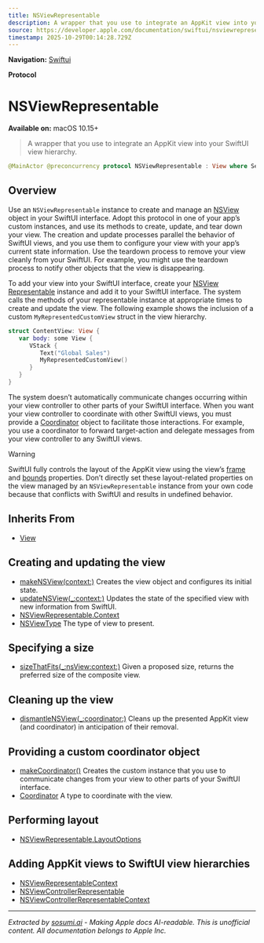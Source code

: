 ```yaml
---
title: NSViewRepresentable
description: A wrapper that you use to integrate an AppKit view into your SwiftUI view hierarchy.
source: https://developer.apple.com/documentation/swiftui/nsviewrepresentable
timestamp: 2025-10-29T00:14:28.729Z
---
```


**Navigation:** [Swiftui](/documentation/swiftui)

**Protocol**

# NSViewRepresentable

**Available on:** macOS 10.15+

> A wrapper that you use to integrate an AppKit view into your SwiftUI view hierarchy.

```swift
@MainActor @preconcurrency protocol NSViewRepresentable : View where Self.Body == Never
```

## Overview

Use an `NSViewRepresentable` instance to create and manage an [NSView](/documentation/AppKit/NSView) object in your SwiftUI interface. Adopt this protocol in one of your app’s custom instances, and use its methods to create, update, and tear down your view. The creation and update processes parallel the behavior of SwiftUI views, and you use them to configure your view with your app’s current state information. Use the teardown process to remove your view cleanly from your SwiftUI. For example, you might use the teardown process to notify other objects that the view is disappearing.

To add your view into your SwiftUI interface, create your [NSView Representable](/documentation/swiftui/nsviewrepresentable) instance and add it to your SwiftUI interface. The system calls the methods of your representable instance at appropriate times to create and update the view. The following example shows the inclusion of a custom `MyRepresentedCustomView` struct in the view hierarchy.

```swift
struct ContentView: View {
   var body: some View {
      VStack {
         Text("Global Sales")
         MyRepresentedCustomView()
      }
   }
}
```

The system doesn’t automatically communicate changes occurring within your view controller to other parts of your SwiftUI interface. When you want your view controller to coordinate with other SwiftUI views, you must provide a [Coordinator](/documentation/swiftui/nsviewcontrollerrepresentable/coordinator) object to facilitate those interactions. For example, you use a coordinator to forward target-action and delegate messages from your view controller to any SwiftUI views.

> [!WARNING]
> SwiftUI fully controls the layout of the AppKit view using the view’s [frame](/documentation/AppKit/NSView/frame) and [bounds](/documentation/AppKit/NSView/bounds) properties. Don’t directly set these layout-related properties on the view managed by an `NSViewRepresentable` instance from your own code because that conflicts with SwiftUI and results in undefined behavior.

## Inherits From

- [View](/documentation/swiftui/view)

## Creating and updating the view

- [makeNSView(context:)](/documentation/swiftui/nsviewrepresentable/makensview(context:)) Creates the view object and configures its initial state.
- [updateNSView(_:context:)](/documentation/swiftui/nsviewrepresentable/updatensview(_:context:)) Updates the state of the specified view with new information from SwiftUI.
- [NSViewRepresentable.Context](/documentation/swiftui/nsviewrepresentable/context)
- [NSViewType](/documentation/swiftui/nsviewrepresentable/nsviewtype) The type of view to present.

## Specifying a size

- [sizeThatFits(_:nsView:context:)](/documentation/swiftui/nsviewrepresentable/sizethatfits(_:nsview:context:)) Given a proposed size, returns the preferred size of the composite view.

## Cleaning up the view

- [dismantleNSView(_:coordinator:)](/documentation/swiftui/nsviewrepresentable/dismantlensview(_:coordinator:)) Cleans up the presented AppKit view (and coordinator) in anticipation of their removal.

## Providing a custom coordinator object

- [makeCoordinator()](/documentation/swiftui/nsviewrepresentable/makecoordinator()) Creates the custom instance that you use to communicate changes from your view to other parts of your SwiftUI interface.
- [Coordinator](/documentation/swiftui/nsviewrepresentable/coordinator) A type to coordinate with the view.

## Performing layout

- [NSViewRepresentable.LayoutOptions](/documentation/swiftui/nsviewrepresentable/layoutoptions)

## Adding AppKit views to SwiftUI view hierarchies

- [NSViewRepresentableContext](/documentation/swiftui/nsviewrepresentablecontext)
- [NSViewControllerRepresentable](/documentation/swiftui/nsviewcontrollerrepresentable)
- [NSViewControllerRepresentableContext](/documentation/swiftui/nsviewcontrollerrepresentablecontext)

---

*Extracted by [sosumi.ai](https://sosumi.ai) - Making Apple docs AI-readable.*
*This is unofficial content. All documentation belongs to Apple Inc.*
